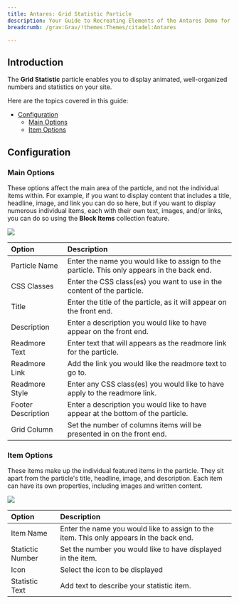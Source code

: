```yaml
---
title: Antares: Grid Statistic Particle
description: Your Guide to Recreating Elements of the Antares Demo for Grav
breadcrumb: /grav:Grav/!themes:Themes/citadel:Antares

---
```


## Introduction

The **Grid Statistic** particle enables you to display animated, well-organized numbers and statistics on your site.

Here are the topics covered in this guide:

* [Configuration](#configuration)
    - [Main Options](#main-options)
    - [Item Options](#item-options)

## Configuration

### Main Options 

These options affect the main area of the particle, and not the individual items within. For example, if you want to display content that includes a title, headline, image, and link you can do so here, but if you want to display numerous individual items, each with their own text, images, and/or links, you can do so using the **Block Items** collection feature.

![](assets/particle_grid2.jpeg)

| Option             | Description                                                                                 |
| :-----             | :-----                                                                                      |
| Particle Name      | Enter the name you would like to assign to the particle. This only appears in the back end. |
| CSS Classes        | Enter the CSS class(es) you want to use in the content of the particle.                     |
| Title              | Enter the title of the particle, as it will appear on the front end.                        |
| Description        | Enter a description you would like to have appear on the front end.                         |
| Readmore Text      | Enter text that will appears as the readmore link for the particle.                         |
| Readmore Link      | Add the link you would like the readmore text to go to.                                     |
| Readmore Style     | Enter any CSS class(es) you would like to have apply to the readmore link.                  |
| Footer Description | Enter a description you would like to have appear at the bottom of the particle.            |
| Grid Column        | Set the number of columns items will be presented in on the front end.                      |

### Item Options

These items make up the individual featured items in the particle. They sit apart from the particle's title, headline, image, and description. Each item can have its own properties, including images and written content.

![](assets/particle_grid3.jpeg)

| Option           | Description                                                                             |
| :-----           | :-----                                                                                  |
| Item Name        | Enter the name you would like to assign to the item. This only appears in the back end. |
| Statictic Number | Set the number you would like to have displayed in the item.                            |
| Icon             | Select the icon to be displayed                                                         |
| Statistic Text   | Add text to describe your statistic item.                                               |
